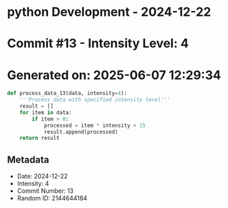﻿# python Development - 2024-12-22
# Commit #13 - Intensity Level: 4
# Generated on: 2025-06-07 12:29:34
```python
def process_data_13(data, intensity=4):
    '''Process data with specified intensity level'''
    result = []
    for item in data:
        if item > 0:
            processed = item * intensity + 15
            result.append(processed)
    return result
```
## Metadata
- Date: 2024-12-22
- Intensity: 4
- Commit Number: 13
- Random ID: 2144644184
